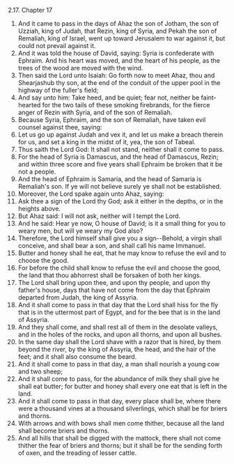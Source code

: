 2.17. Chapter 17
1. And it came to pass in the days of Ahaz the son of Jotham, the son of Uzziah, king of Judah, that Rezin, king of Syria, and Pekah the son of Remaliah, king of Israel, went up toward Jerusalem to war against it, but could not prevail against it.
2. And it was told the house of David, saying: Syria is confederate with Ephraim. And his heart was moved, and the heart of his people, as the trees of the wood are moved with the wind.
3. Then said the Lord unto Isaiah: Go forth now to meet Ahaz, thou and Shearjashub thy son, at the end of the conduit of the upper pool in the highway of the fuller's field;
4. And say unto him: Take heed, and be quiet; fear not, neither be faint-hearted for the two tails of these smoking firebrands, for the fierce anger of Rezin with Syria, and of the son of Remaliah.
5. Because Syria, Ephraim, and the son of Remaliah, have taken evil counsel against thee, saying:
6. Let us go up against Judah and vex it, and let us make a breach therein for us, and set a king in the midst of it, yea, the son of Tabeal.
7. Thus saith the Lord God: It shall not stand, neither shall it come to pass.
8. For the head of Syria is Damascus, and the head of Damascus, Rezin; and within three score and five years shall Ephraim be broken that it be not a people.
9. And the head of Ephraim is Samaria, and the head of Samaria is Remaliah's son. If ye will not believe surely ye shall not be established.
10. Moreover, the Lord spake again unto Ahaz, saying:
11. Ask thee a sign of the Lord thy God; ask it either in the depths, or in the heights above.
12. But Ahaz said: I will not ask, neither will I tempt the Lord.
13. And he said: Hear ye now, O house of David; is it a small thing for you to weary men, but will ye weary my God also?
14. Therefore, the Lord himself shall give you a sign--Behold, a virgin shall conceive, and shall bear a son, and shall call his name Immanuel.
15. Butter and honey shall he eat, that he may know to refuse the evil and to choose the good.
16. For before the child shall know to refuse the evil and choose the good, the land that thou abhorrest shall be forsaken of both her kings.
17. The Lord shall bring upon thee, and upon thy people, and upon thy father's house, days that have not come from the day that Ephraim departed from Judah, the king of Assyria.
18. And it shall come to pass in that day that the Lord shall hiss for the fly that is in the uttermost part of Egypt, and for the bee that is in the land of Assyria.
19. And they shall come, and shall rest all of them in the desolate valleys, and in the holes of the rocks, and upon all thorns, and upon all bushes.
20. In the same day shall the Lord shave with a razor that is hired, by them beyond the river, by the king of Assyria, the head, and the hair of the feet; and it shall also consume the beard.
21. And it shall come to pass in that day, a man shall nourish a young cow and two sheep;
22. And it shall come to pass, for the abundance of milk they shall give he shall eat butter; for butter and honey shall every one eat that is left in the land.
23. And it shall come to pass in that day, every place shall be, where there were a thousand vines at a thousand silverlings, which shall be for briers and thorns.
24. With arrows and with bows shall men come thither, because all the land shall become briers and thorns.
25. And all hills that shall be digged with the mattock, there shall not come thither the fear of briers and thorns; but it shall be for the sending forth of oxen, and the treading of lesser cattle.

